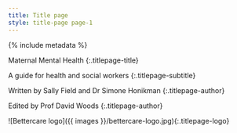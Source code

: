 ```yaml
---
title: Title page
style: title-page page-1
---
```


{% include metadata %}

Maternal Mental Health
{:.titlepage-title}

A guide for health and social workers
{:.titlepage-subtitle}

Written by Sally Field and Dr Simone Honikman
{:.titlepage-author}

Edited by Prof David Woods
{:.titlepage-author}

![Bettercare logo]({{ images }}/bettercare-logo.jpg){:.titlepage-logo}
